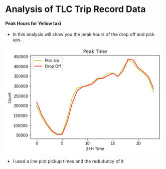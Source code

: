 # Analysis of TLC Trip Record Data

#### Peak Hours for Yellow taxi
* In this analysis will show you the peak hours of the drop off and pick ups.
<img src="/Imgs/peakHoursYellow.png" width=500>

* I used a line plot pickup times and the reduduncy of it 
